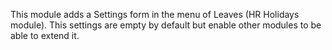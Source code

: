 This module adds a Settings form in the menu of Leaves (HR Holidays
module). This settings are empty by default but enable other modules to
be able to extend it.
